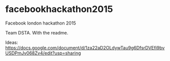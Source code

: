 # facebookhackathon2015
Facebook london hackathon 2015

Team DSTA. With the readme.

Ideas: https://docs.google.com/document/d/1za22aD2OLdywTau9g6DfsrDVEfi9bvUSDPmJv068Zv4/edit?usp=sharing